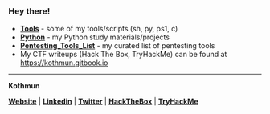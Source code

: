 ### Hey there!
- [**Tools**](https://github.com/Kothmun/Tools) - some of my tools/scripts (sh, py, ps1, c)
- [**Python**](https://github.com/Kothmun/Python) - my Python study materials/projects
- [**Pentesting_Tools_List**](https://github.com/Kothmun/Pentesting_Tools_List) - my curated list of pentesting tools
- My CTF writeups (Hack The Box, TryHackMe) can be found at https://kothmun.gitbook.io

---
**Kothmun**
<p><a href="https://kothmun.gitbook.io" target="_blank"><strong>Website</strong></a> | <a href="https://www.linkedin.com/in/rafael-baldasso/" target="_blank"><strong>Linkedin</strong></a> | <a href="https://twitter.com/kothmun" target="_blank"><strong>Twitter</strong></a> | <a href="https://app.hackthebox.eu/profile/430331" target="_blank"><strong>HackTheBox</strong></a> | <a href="https://tryhackme.com/p/Kothmun" target="_blank"><strong>TryHackMe</strong></a></p>
